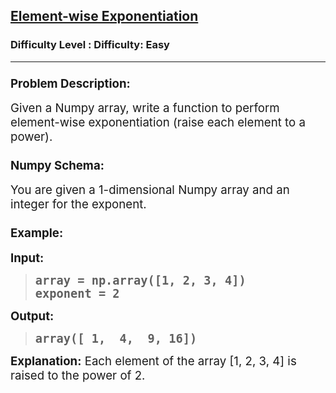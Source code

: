 <h2><a href="https://www.geeksforgeeks.org/problems/element-wise-exponentiation/1">Element-wise Exponentiation</a></h2><h3>Difficulty Level : Difficulty: Easy</h3><hr><div class="problems_problem_content__Xm_eO"><h3 class="" data-start="107" data-end="131"><span style="font-size: 14pt;">Problem Description:</span></h3>
<p class="" data-start="132" data-end="241"><span style="font-size: 14pt;">Given a Numpy array, write a function to perform element-wise exponentiation (raise each element to a power).</span></p>
<h3 class="" data-start="243" data-end="260"><span style="font-size: 14pt;">Numpy Schema:</span></h3>
<p class="" data-start="261" data-end="335"><span style="font-size: 14pt;">You are given a 1-dimensional Numpy array and an integer for the exponent.</span></p>
<h3 class="" data-start="337" data-end="349"><span style="font-size: 14pt;">Example:</span></h3>
<p class="" data-start="351" data-end="361"><span style="font-size: 14pt;"><strong data-start="351" data-end="361">Input:</strong></span></p>
<blockquote>
<pre data-start="351" data-end="361"><span style="font-size: 18.6667px;"><strong>array = np.array([1, 2, 3, 4])</strong></span><br><span style="font-size: 18.6667px;"><strong>exponent = 2</strong></span></pre>
</blockquote>
<p class="" data-start="421" data-end="432"><span style="font-size: 14pt;"><strong data-start="421" data-end="432">Output:</strong></span></p>
<blockquote>
<pre data-start="421" data-end="432"><span style="font-size: 18.6667px;"><strong>array([ 1,&nbsp; 4,&nbsp; 9, 16])</strong></span></pre>
</blockquote>
<p><span style="font-size: 14pt;"> </span></p>
<p class="" data-start="472" data-end="556"><span style="font-size: 14pt;"><strong data-start="472" data-end="488">Explanation:</strong> Each element of the array [1, 2, 3, 4] is raised to the power of 2.</span></p></div>